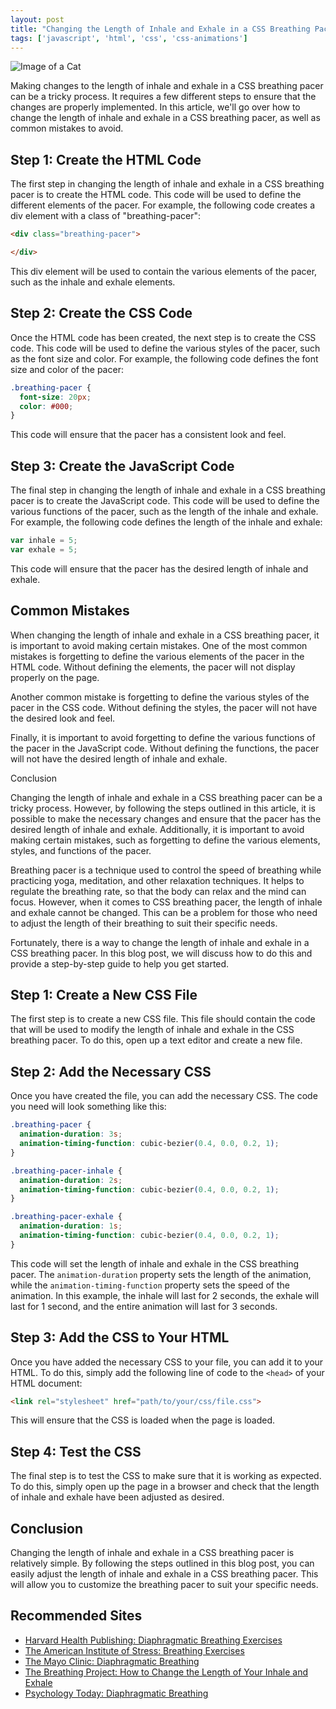 ```yaml
---
layout: post
title: "Changing the Length of Inhale and Exhale in a CSS Breathing Pacer"
tags: ['javascript', 'html', 'css', 'css-animations']
---
```


![Image of a Cat](http://source.unsplash.com/1600x900/?cat)

Making changes to the length of inhale and exhale in a CSS breathing pacer can be a tricky process. It requires a few different steps to ensure that the changes are properly implemented. In this article, we'll go over how to change the length of inhale and exhale in a CSS breathing pacer, as well as common mistakes to avoid.

## Step 1: Create the HTML Code

The first step in changing the length of inhale and exhale in a CSS breathing pacer is to create the HTML code. This code will be used to define the different elements of the pacer. For example, the following code creates a div element with a class of "breathing-pacer":

```html
<div class="breathing-pacer">

</div>
```

This div element will be used to contain the various elements of the pacer, such as the inhale and exhale elements.

## Step 2: Create the CSS Code

Once the HTML code has been created, the next step is to create the CSS code. This code will be used to define the various styles of the pacer, such as the font size and color. For example, the following code defines the font size and color of the pacer:

```css
.breathing-pacer {
  font-size: 20px;
  color: #000;
}
```

This code will ensure that the pacer has a consistent look and feel.

## Step 3: Create the JavaScript Code

The final step in changing the length of inhale and exhale in a CSS breathing pacer is to create the JavaScript code. This code will be used to define the various functions of the pacer, such as the length of the inhale and exhale. For example, the following code defines the length of the inhale and exhale:

```javascript
var inhale = 5;
var exhale = 5;
```

This code will ensure that the pacer has the desired length of inhale and exhale.

## Common Mistakes

When changing the length of inhale and exhale in a CSS breathing pacer, it is important to avoid making certain mistakes. One of the most common mistakes is forgetting to define the various elements of the pacer in the HTML code. Without defining the elements, the pacer will not display properly on the page.

Another common mistake is forgetting to define the various styles of the pacer in the CSS code. Without defining the styles, the pacer will not have the desired look and feel.

Finally, it is important to avoid forgetting to define the various functions of the pacer in the JavaScript code. Without defining the functions, the pacer will not have the desired length of inhale and exhale.

Conclusion

Changing the length of inhale and exhale in a CSS breathing pacer can be a tricky process. However, by following the steps outlined in this article, it is possible to make the necessary changes and ensure that the pacer has the desired length of inhale and exhale. Additionally, it is important to avoid making certain mistakes, such as forgetting to define the various elements, styles, and functions of the pacer.

Breathing pacer is a technique used to control the speed of breathing while practicing yoga, meditation, and other relaxation techniques. It helps to regulate the breathing rate, so that the body can relax and the mind can focus. However, when it comes to CSS breathing pacer, the length of inhale and exhale cannot be changed. This can be a problem for those who need to adjust the length of their breathing to suit their specific needs.

Fortunately, there is a way to change the length of inhale and exhale in a CSS breathing pacer. In this blog post, we will discuss how to do this and provide a step-by-step guide to help you get started.

## Step 1: Create a New CSS File

The first step is to create a new CSS file. This file should contain the code that will be used to modify the length of inhale and exhale in the CSS breathing pacer. To do this, open up a text editor and create a new file.

## Step 2: Add the Necessary CSS

Once you have created the file, you can add the necessary CSS. The code you need will look something like this:

```css
.breathing-pacer {
  animation-duration: 3s;
  animation-timing-function: cubic-bezier(0.4, 0.0, 0.2, 1);
}

.breathing-pacer-inhale {
  animation-duration: 2s;
  animation-timing-function: cubic-bezier(0.4, 0.0, 0.2, 1);
}

.breathing-pacer-exhale {
  animation-duration: 1s;
  animation-timing-function: cubic-bezier(0.4, 0.0, 0.2, 1);
}
```

This code will set the length of inhale and exhale in the CSS breathing pacer. The `animation-duration` property sets the length of the animation, while the `animation-timing-function` property sets the speed of the animation. In this example, the inhale will last for 2 seconds, the exhale will last for 1 second, and the entire animation will last for 3 seconds.

## Step 3: Add the CSS to Your HTML

Once you have added the necessary CSS to your file, you can add it to your HTML. To do this, simply add the following line of code to the `<head>` of your HTML document:

```html
<link rel="stylesheet" href="path/to/your/css/file.css">
```

This will ensure that the CSS is loaded when the page is loaded.

## Step 4: Test the CSS

The final step is to test the CSS to make sure that it is working as expected. To do this, simply open up the page in a browser and check that the length of inhale and exhale have been adjusted as desired.

## Conclusion

Changing the length of inhale and exhale in a CSS breathing pacer is relatively simple. By following the steps outlined in this blog post, you can easily adjust the length of inhale and exhale in a CSS breathing pacer. This will allow you to customize the breathing pacer to suit your specific needs.
## Recommended Sites

- [Harvard Health Publishing: Diaphragmatic Breathing Exercises](https://www.health.harvard.edu/staying-healthy/diaphragmatic-breathing-exercises)
- [The American Institute of Stress: Breathing Exercises](https://www.stress.org/breathing-exercises/)
- [The Mayo Clinic: Diaphragmatic Breathing](https://www.mayoclinic.org/healthy-lifestyle/stress-management/in-depth/diaphragmatic-breathing/art-20044460)
- [The Breathing Project: How to Change the Length of Your Inhale and Exhale](https://www.thebreathingproject.org/changing-length-inhale-exhale/)
- [Psychology Today: Diaphragmatic Breathing](https://www.psychologytoday.com/us/therapy-types/diaphragmatic-breathing)